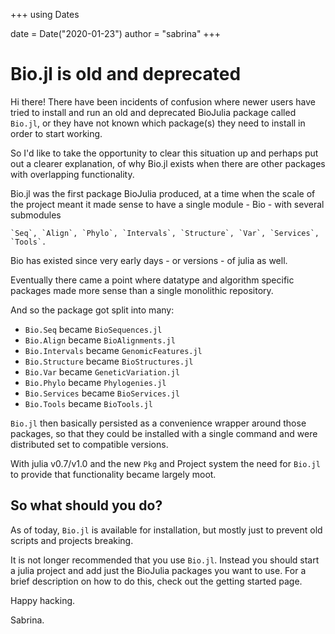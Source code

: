 +++
using Dates

date = Date("2020-01-23")
author = "sabrina"
+++

# Bio.jl is old and deprecated

Hi there! There have been incidents of confusion where newer users have tried to install and run an old and deprecated BioJulia package called `Bio.jl`, or they have not known which package(s) they need to install in order to start working.

So I'd like to take the opportunity to clear this situation up and perhaps put out a clearer explanation, of why Bio.jl exists when there are other packages with overlapping functionality.

Bio.jl was the first package BioJulia produced, at a time when the scale of the project meant it made sense to have a single module - Bio - with several submodules

    `Seq`, `Align`, `Phylo`, `Intervals`, `Structure`, `Var`, `Services`, `Tools`.

Bio has existed since very early days - or versions - of julia as well.

Eventually there came a point where datatype and algorithm specific packages made more sense than a single monolithic repository.

And so the package got split into many:

- `Bio.Seq` became `BioSequences.jl`
- `Bio.Align` became `BioAlignments.jl`
- `Bio.Intervals` became `GenomicFeatures.jl`
- `Bio.Structure` became `BioStructures.jl`
- `Bio.Var` became `GeneticVariation.jl`
- `Bio.Phylo` became `Phylogenies.jl`
- `Bio.Services` became `BioServices.jl`
- `Bio.Tools` became `BioTools.jl`

`Bio.jl` then basically persisted as a convenience wrapper around those packages, so that they could be installed with a single command and were distributed set to compatible versions.

With julia v0.7/v1.0 and the new `Pkg` and Project system the need for `Bio.jl` to provide that functionality became largely moot.

## So what should you do?

As of today, `Bio.jl` is available for installation, but mostly just to prevent old scripts and projects breaking.

It is not longer recommended that you use `Bio.jl`. Instead you should start a julia project and add just the BioJulia packages you want to use. For a brief description on how to do this, check out the getting started page.

Happy hacking.

Sabrina.
